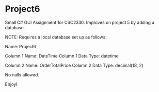 # Project6
Small C# GUI Assignment for CSC2330. Improves on project 5 by adding a database.

NOTE:
Requires a local database set up as follows:

Name: Project6

Column 1 Name: DateTime
Column 1 Data Type: datetime

Column 2 Name: OrderTotalPrice
Column 2 Data Type: decimal(18, 2)

No nulls allowed.


Enjoy!
